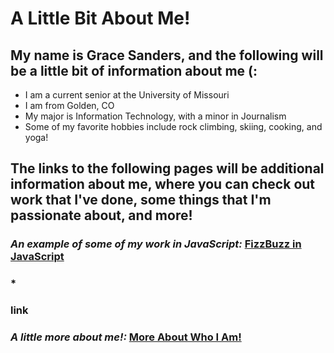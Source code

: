 # A Little Bit About Me!
## My name is Grace Sanders, and the following will be a little bit of information about me (:

+ I am a current senior at the University of Missouri 
+ I am from Golden, CO
+ My major is Information Technology, with a minor in Journalism 
+ Some of my favorite hobbies include rock climbing, skiing, cooking, and yoga!

## The links to the following pages will be additional information about me, where you can check out work that I've done, some things that I'm passionate about, and more! 
### *An example of some of my work in JavaScript:* [FizzBuzz in JavaScript](ExampleJS.md)
### * 
### link
### *A little more about me!:* [More About Who I Am!](MoreAboutMe.md)  
